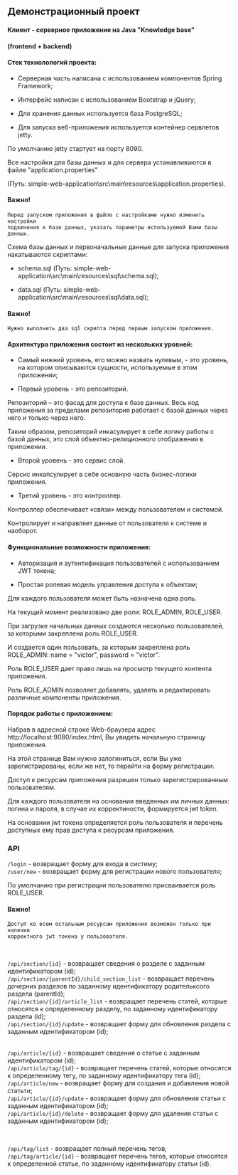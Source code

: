 ## Демонстрационный проект

#### Клиент - серверное приложение на Java "Knowledge base"

#### (frontend + backend)

#### Стек технолологий проекта:

* Серверная часть написана с использованием компонентов Spring Framework;

* Интерфейс написан с использованием Bootstrap и jQuery;

* Для хранения данных используется база PostgreSQL;

* Для запуска веб-приложения используется контейнер сервлетов jetty.

По умолчанию jetty стартует на порту 8090.

Все настройки для базы данных и для сервера устанавливаются в файле "application.properties"

(Путь: simple-web-application\src\main\resources\application.properties).

#### Важно!

    Перед запуском приложения в файле с настройками нужно изменить настройки
    подкючения к базе данных, указать параметры используемой Вами базы данных.

Схема базы данных и первоначальные данные для запуска приложения накатываются
скриптами:

* schema.sql (Путь: simple-web-application\src\main\resources\sql\schema.sql);

* data.sql (Путь: simple-web-application\src\main\resources\sql\data.sql);

#### Важно!

    Нужно выполнить два sql скрипта перед первым запуском приложения.

#### Архитектура приложения состоит из нескольких уровней:

* Самый нижний уровень, его можно назвать нулевым, - это уровень, на котором
описываются сущности, используемые в этом приложении;

* Первый уровень - это репозиторий.

Репозиторий – это фасад для доступа к базе данных. Весь код приложения за
пределами репозитория работает с базой данных через него и только через него.

Таким образом, репозиторий инкасулирует в себе логику работы с базой данных,
это слой объектно-реляционного отображения в приложении.

* Второй уровень - это сервис слой.

Серсис инкапсулирует в себе основную часть бизнес-логики приложения.

* Третий уровень - это контроллер.

Контроллер обеспечивает «связи» между пользователем и системой.

Контролирует и направляет данные от пользователя к системе и наоборот.

#### Функциональные возможности приложения:

* Авторизация и аутентификация пользователей с использованием JWT токена;

* Простая ролевая модель управления доступа к объектам;

Для каждого пользователя может быть назначена одна роль.

На текущий момент реализовано две роли: ROLE_ADMIN, ROLE_USER.

При загрузке начальных данных создаются несколько пользователей, за которыми
закреплена роль ROLE_USER.

И создается один пользовать, за которым закреплена роль ROLE_ADMIN:
name = "victor", password = "victor".

Роль ROLE_USER дает право лишь на просмотр текущего контента приложения.

Роль ROLE_ADMIN позволяет добавлять, удалять и редактировать различные компоненты приложения.

#### Порядок работы с приложением:

Набрав в адресной строке Web-браузера адрес http://localhost:9080/index.html,
Вы увидеть начальную страницу приложения.

На этой странице Вам нужно залогиниться, если Вы уже зарегистрированы,
если же нет, то перейти на форму регистрации.

Доступ к ресурсам приложения разрешен только зарегистрированным пользователям.

Для каждого пользователя на основании введенных им личных данных: логина
и пароля, в случае их корректиности, формируется jwt token.

На основании jwt токена определяется роль пользователя и перечень доступных
ему прав доступа к ресурсам приложения.




### API

`/login` - возвращает форму для входа в систему;<br>
`/user/new` - возвращает форму для регистрации нового пользователя;<br>

По умолчанию при регистрации пользователю присваивается роль ROLE_USER.

#### Важно!

    Доступ ко всем остальным ресурсам приложения возможен только при наличии
    корректного jwt токена у пользователя.

<br>

`/api/section/{id}` - возвращает сведения о разделе с заданным идентификатором (id);<br>
`/api/section/{parentId}/child_section_list` - возвращает перечень дочерних
разделов по заданному идентификатору родительксого раздела (parentId);<br>
`/api/section/{id}/article_list` - возвращает перечень статей, которые относятся
к определенному разделу, по заданному идентификатору раздела (id);<br>
`/api/section/{id}/update` - возвращает форму для обновления раздела с заданным
 идентификатором (id);<br><br>

`/api/article/{id}` - возвращает сведения о статье с заданным идентификатором (id);<br>
`/api/article/tag/{id}` -  возвращает перечень статей, которые относятся к определенному тегу,
по заданному идентификатору тега (id);<br>
`/api/article/new` - возвращает форму для создания и добавления новой статьти;<br>
`/api/article/{id}/update` - возвращает форму для обновления статьи с заданным идентификатором (id);<br>
`/api/article/{id}/delete` - возвращает форму для удаления статьи с заданным идентификатором (id); <br>

<br>

`/api/tag/list` - возвращает полный перечень тегов;<br>
`/api/tag/article/{id}` - возвращает перечень тегов, которые относятся к определенной статье, по
заданному идентификатору статьи (id).

